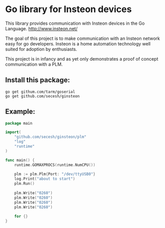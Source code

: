 Go library for Insteon devices
==============================

This library provides communication with Insteon devices in the Go Language.
http://www.insteon.net/

The goal of this project is to make communication with an Insteon network easy
for go developers.  Insteon is a home automation technology well suited for
adoption by enthusiasts.

This project is in infancy and as yet only demonstrates a proof of concept
communication with a PLM.

Install this package:
---------------------

    go get githum.com/tarm/goserial
    go get github.com/secesh/ginsteon

Example:
--------

````go
package main

import(
    "github.com/secesh/ginsteon/plm"
    "log"
    "runtime"
)

func main() {
    runtime.GOMAXPROCS(runtime.NumCPU())
    
    plm := plm.Plm{Port: "/dev/ttyUSB0"}
    log.Print("about to start")
    plm.Run()
    
    plm.Write("0260")
    plm.Write("0260")
    plm.Write("0260")
    plm.Write("0260")
    
    for {}
}
````